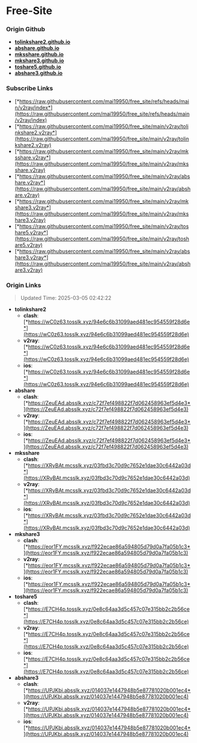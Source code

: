 # Free-Site

### Origin Github

- [**tolinkshare2.github.io**](https://github.com/tolinkshare2/tolinkshare2.github.io)
- [**abshare.github.io**](https://github.com/abshare/abshare.github.io)
- [**mksshare.github.io**](https://github.com/mksshare/mksshare.github.io)
- [**mkshare3.github.io**](https://github.com/mkshare3/mkshare3.github.io)
- [**toshare5.github.io**](https://github.com/toshare5/toshare5.github.io)
- [**abshare3.github.io**](https://github.com/abshare3/abshare3.github.io)

### Subscribe Links

- [*https://raw.githubusercontent.com/mai19950/free_site/refs/heads/main/v2ray/index*](https://raw.githubusercontent.com/mai19950/free_site/refs/heads/main/v2ray/index)
- [*https://raw.githubusercontent.com/mai19950/free_site/main/v2ray/tolinkshare2.v2ray*](https://raw.githubusercontent.com/mai19950/free_site/main/v2ray/tolinkshare2.v2ray)
- [*https://raw.githubusercontent.com/mai19950/free_site/main/v2ray/mksshare.v2ray*](https://raw.githubusercontent.com/mai19950/free_site/main/v2ray/mksshare.v2ray)
- [*https://raw.githubusercontent.com/mai19950/free_site/main/v2ray/abshare.v2ray*](https://raw.githubusercontent.com/mai19950/free_site/main/v2ray/abshare.v2ray)
- [*https://raw.githubusercontent.com/mai19950/free_site/main/v2ray/mkshare3.v2ray*](https://raw.githubusercontent.com/mai19950/free_site/main/v2ray/mkshare3.v2ray)
- [*https://raw.githubusercontent.com/mai19950/free_site/main/v2ray/toshare5.v2ray*](https://raw.githubusercontent.com/mai19950/free_site/main/v2ray/toshare5.v2ray)
- [*https://raw.githubusercontent.com/mai19950/free_site/main/v2ray/abshare3.v2ray*](https://raw.githubusercontent.com/mai19950/free_site/main/v2ray/abshare3.v2ray)

### Origin Links

> Updated Time: 2025-03-05 02:42:22

- **tolinkshare2**
  - **clash**: [*https://wC0z63.tosslk.xyz/94e6c6b31099aed481ec954559f28d6e*](https://wC0z63.tosslk.xyz/94e6c6b31099aed481ec954559f28d6e)
  - **v2ray**: [*https://wC0z63.tosslk.xyz/94e6c6b31099aed481ec954559f28d6e*](https://wC0z63.tosslk.xyz/94e6c6b31099aed481ec954559f28d6e)
  - **ios**: [*https://wC0z63.tosslk.xyz/94e6c6b31099aed481ec954559f28d6e*](https://wC0z63.tosslk.xyz/94e6c6b31099aed481ec954559f28d6e)
- **abshare**
  - **clash**: [*https://ZeuEAd.absslk.xyz/c72f7ef498822f7d062458963ef5d4e3*](https://ZeuEAd.absslk.xyz/c72f7ef498822f7d062458963ef5d4e3)
  - **v2ray**: [*https://ZeuEAd.absslk.xyz/c72f7ef498822f7d062458963ef5d4e3*](https://ZeuEAd.absslk.xyz/c72f7ef498822f7d062458963ef5d4e3)
  - **ios**: [*https://ZeuEAd.absslk.xyz/c72f7ef498822f7d062458963ef5d4e3*](https://ZeuEAd.absslk.xyz/c72f7ef498822f7d062458963ef5d4e3)
- **mksshare**
  - **clash**: [*https://XRyBAt.mcsslk.xyz/03fbd3c70d9c7652e1dae30c6442a03d*](https://XRyBAt.mcsslk.xyz/03fbd3c70d9c7652e1dae30c6442a03d)
  - **v2ray**: [*https://XRyBAt.mcsslk.xyz/03fbd3c70d9c7652e1dae30c6442a03d*](https://XRyBAt.mcsslk.xyz/03fbd3c70d9c7652e1dae30c6442a03d)
  - **ios**: [*https://XRyBAt.mcsslk.xyz/03fbd3c70d9c7652e1dae30c6442a03d*](https://XRyBAt.mcsslk.xyz/03fbd3c70d9c7652e1dae30c6442a03d)
- **mkshare3**
  - **clash**: [*https://eor1FY.mcsslk.xyz/f922ecae86a594805d79d0a7fa05b1c3*](https://eor1FY.mcsslk.xyz/f922ecae86a594805d79d0a7fa05b1c3)
  - **v2ray**: [*https://eor1FY.mcsslk.xyz/f922ecae86a594805d79d0a7fa05b1c3*](https://eor1FY.mcsslk.xyz/f922ecae86a594805d79d0a7fa05b1c3)
  - **ios**: [*https://eor1FY.mcsslk.xyz/f922ecae86a594805d79d0a7fa05b1c3*](https://eor1FY.mcsslk.xyz/f922ecae86a594805d79d0a7fa05b1c3)
- **toshare5**
  - **clash**: [*https://E7CH4p.tosslk.xyz/0e8c64aa3d5c457c07e315bb2c2b56ce*](https://E7CH4p.tosslk.xyz/0e8c64aa3d5c457c07e315bb2c2b56ce)
  - **v2ray**: [*https://E7CH4p.tosslk.xyz/0e8c64aa3d5c457c07e315bb2c2b56ce*](https://E7CH4p.tosslk.xyz/0e8c64aa3d5c457c07e315bb2c2b56ce)
  - **ios**: [*https://E7CH4p.tosslk.xyz/0e8c64aa3d5c457c07e315bb2c2b56ce*](https://E7CH4p.tosslk.xyz/0e8c64aa3d5c457c07e315bb2c2b56ce)
- **abshare3**
  - **clash**: [*https://UPJKbi.absslk.xyz/014037e1447948b5e87781020b001ec4*](https://UPJKbi.absslk.xyz/014037e1447948b5e87781020b001ec4)
  - **v2ray**: [*https://UPJKbi.absslk.xyz/014037e1447948b5e87781020b001ec4*](https://UPJKbi.absslk.xyz/014037e1447948b5e87781020b001ec4)
  - **ios**: [*https://UPJKbi.absslk.xyz/014037e1447948b5e87781020b001ec4*](https://UPJKbi.absslk.xyz/014037e1447948b5e87781020b001ec4)
